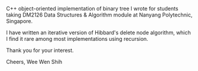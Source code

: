 C++ object-oriented implementation of binary tree I wrote for students taking DM2126 Data Structures & Algorithm module at Nanyang Polytechnic, Singapore.

I have written an iterative version of Hibbard's delete node algorithm, which I find it rare among most implementations using recursion.

Thank you for your interest.

Cheers,
Wee Wen Shih
